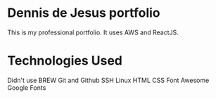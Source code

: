 # Dennis de Jesus portfolio

This is my professional portfolio. It uses AWS and ReactJS.

# Technologies Used

Didn't use BREW
Git and Github
SSH
Linux
HTML
CSS
Font Awesome
Google Fonts
